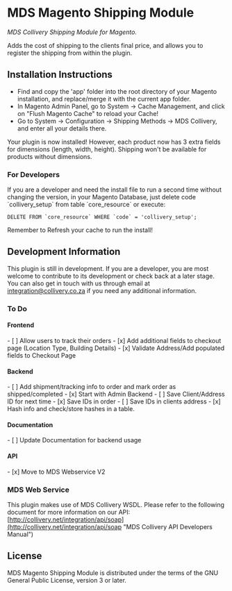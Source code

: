 MDS Magento Shipping Module
===========================

*MDS Collivery Shipping Module for Magento.*

Adds the cost of shipping to the clients final price,
and allows you to register the shipping from within the plugin.

Installation Instructions
-------------------------
- Find and copy the 'app' folder into the root directory of your Magento installation,
and replace/merge it with the current app folder.
- In Magento Admin Panel, go to System -> Cache Management, and click on "Flush Magento Cache" to reload your Cache!
- Go to System -> Configuration -> Shipping Methods -> MDS Collivery, and enter all your details there.

Your plugin is now installed! However, each product now has 3 extra fields for dimensions (length, width, height).
Shipping won't be available for products without dimensions.

<h3>For Developers</h3>
If you are a developer and need the install file to run a second time without changing the version,
in your Magento Database, just delete code `collivery_setup` from table `core_resource` or execute:

``DELETE FROM `core_resource` WHERE `code` = 'collivery_setup';``

Remember to Refresh your cache to run the install!

Development Information
-----------------------
This plugin is still in development.
If you are a developer, you are most welcome to contribute to its development or check back at a later stage.
You can also get in touch with us through email at 
[integration@collivery.co.za](mailto:integration@collivery.co.za)
if you need any additional information.

<h3>To Do</h3>

<h4>Frontend</h4>
- [ ] Allow users to track their orders
- [x] Add additional fields to checkout page (Location Type, Building Details)
- [x] Validate Address/Add populated fields to Checkout Page

<h4>Backend</h4>
- [ ] Add shipment/tracking info to order and mark order as shipped/completed
- [x] Start with Admin Backend
- [ ] Save Client/Address ID for next time
- [x] Save IDs in order
- [ ] Save IDs in clients address
- [x] Hash info and check/store hashes in a table.

<h4>Documentation</h4>
- [ ] Update Documentation for backend usage

<h4>API</h4>
- [x] Move to MDS Webservice V2

<h3>MDS Web Service</h3>

This plugin makes use of MDS Collivery WSDL.
Please refer to the following document for more information on our API:
[http://collivery.net/integration/api/soap](http://collivery.net/integration/api/soap "MDS Collivery API Developers Manual")

License
--------

MDS Magento Shipping Module is distributed under the terms of the GNU General Public License,
version 3 or later.
